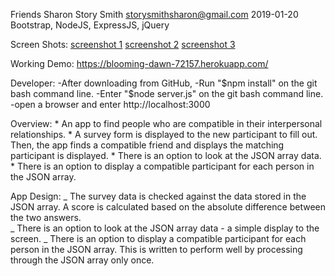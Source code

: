 Friends
Sharon Story Smith storysmithsharon@gmail.com
2019-01-20
Bootstrap, NodeJS, ExpressJS, jQuery

Screen Shots:
    [screenshot 1](FriendF1ScreenShot.png)
    [screenshot 2](FriendF2ScreenShot.png)
    [screenshot 3 ](FriendF3ScreenShot.png)

Working Demo:
    https://blooming-dawn-72157.herokuapp.com/

Developer: 
    -After downloading from GitHub,
    -Run "$npm install" on the git bash command line.
    -Enter "$node server.js" on the git bash command line.
    -open a browser and enter http://localhost:3000
    
Overview:
    * An app to find people who are compatible in their interpersonal relationships.
    * A survey form is displayed to the new participant to fill out. Then, the app finds a
      compatible friend and displays the matching participant is displayed.
    * There is an option to look at the JSON array data.
    * There is an option to display a compatible participant for each person in the JSON
      array.


App Design:
    _ The survey data is checked against the data stored in the JSON array. A score is
      calculated based on the absolute difference between the two answers.  
    _ There is an option to look at the JSON array data - a simple display to the screen. 
    _ There is an option to display a compatible participant for each person in the JSON
      array. This is written to perform well by processing through the JSON array only once.


